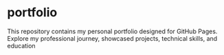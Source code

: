 # portfolio
This repository contains my personal portfolio designed for GitHub Pages. Explore my professional journey, showcased projects, technical skills, and education
